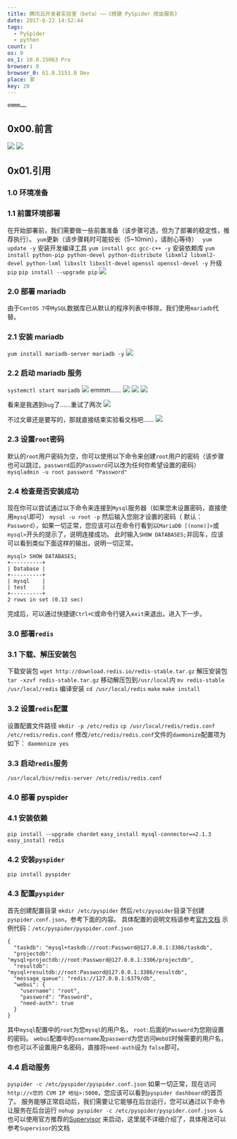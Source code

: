 ```yaml
---
title: 腾讯云开发者实验室（beta）——《搭建 PySpider 爬虫服务》
date: 2017-8-22 14:52:44
tags:
  - PySpider
  - python
count: 1
os: 0
os_1: 10.0.15063 Pro
browser: 0
browser_0: 61.0.3153.0 Dev
place: 家
key: 20
---
```

    emmm……
<!-- more -->
## 0x00.前言
![](https://i1.yuangezhizao.cn/Win-10/20170822145129.jpg!webp)
![](https://i1.yuangezhizao.cn/Win-10/20170822145419.jpg!webp)
## 0x01.引用
### 1.0 环境准备
### 1.1 前置环境部署
在开始部署前，我们需要做一些前置准备（该步骤可选，但为了部署的稳定性，推荐执行）。
`yum`更新（该步骤耗时可能较长（5~10min），请耐心等待）
` yum update -y`
安装开发编译工具
`yum install gcc gcc-c++ -y`
安装依赖库
`yum install python-pip python-devel python-distribute libxml2 libxml2-devel python-lxml libxslt libxslt-devel`
`openssl openssl-devel -y`
升级`pip`
`pip install --upgrade pip`
![](https://i1.yuangezhizao.cn/Win-10/20170822150424.jpg!webp)
### 2.0 部署 mariadb
由于`CentOS 7`中`MySQL`数据库已从默认的程序列表中移除，我们使用`mariadb`代替。
### 2.1 安装 mariadb
`yum install mariadb-server mariadb -y`
![](https://i1.yuangezhizao.cn/Win-10/20170822150532.jpg!webp)

### 2.2 启动 mariadb 服务
`systemctl start mariadb`
![](https://i1.yuangezhizao.cn/Win-10/20170822150615.jpg!webp)
emmm……
![](https://i1.yuangezhizao.cn/Win-10/20170822151002.jpg!webp)
![](https://i1.yuangezhizao.cn/Win-10/20170822150900.jpg!webp)
![](https://i1.yuangezhizao.cn/Win-10/20170822151025.jpg!webp)

看来是我遇到`bug`了……重试了两次
![](https://i1.yuangezhizao.cn/Win-10/20170822151503.jpg!webp)

不过文章还是要写的，那就直接结束实验看文档吧……
![](https://i1.yuangezhizao.cn/Win-10/20170822151653.jpg!webp)

### 2.3 设置`root`密码
默认的`root`用户密码为空，你可以使用以下命令来创建`root`用户的密码（该步骤也可以跳过，`password`后的`Password`可以改为任何你希望设置的密码）
`mysqladmin -u root password "Password"`

### 2.4 检查是否安装成功
现在你可以尝试通过以下命令来连接到`Mysql`服务器（如果您未设置密码，直接使用`mysql`即可）
`mysql -u root -p`
然后输入您刚才设置的密码（ 默认：`Password`），如果一切正常，您应该可以在命令行看到以`MariaDB [(none)]>`或`mysql>`开头的提示了，说明连接成功。
此时输入`SHOW DATABASES;`并回车，应该可以看到类似下面这样的输出，说明一切正常。
```
mysql> SHOW DATABASES;
+----------+
| Database |
+----------+
| mysql    |
| test     |
+----------+
2 rows in set (0.13 sec)
```
完成后，可以通过快捷键`Ctrl+C`或命令行键入`exit`来退出，进入下一步。

### 3.0 部署`redis`
### 3.1 下载、解压安装包
下载安装包
`wget http://download.redis.io/redis-stable.tar.gz`
解压安装包
`tar -xzvf redis-stable.tar.gz`
移动解压包到`/usr/local`内
`mv redis-stable /usr/local/redis`
编译安装
`cd /usr/local/redis`
`make`
`make install`
### 3.2 设置`redis`配置
设置配置文件路径
`mkdir -p /etc/redis`
`cp /usr/local/redis/redis.conf /etc/redis/redis.conf`
修改`/etc/redis/redis.conf`文件的`daemonize`配置项为如下：
`daemonize yes`
### 3.3 启动`redis`服务
`/usr/local/bin/redis-server /etc/redis/redis.conf`

### 4.0 部署 pyspider
### 4.1 安装依赖
`pip install --upgrade chardet`
`easy_install mysql-connector==2.1.3`
`easy_install redis`
### 4.2 安装`pyspider`
`pip install pyspider`
### 4.3 配置`pyspider`
首先创建配置目录
`mkdir /etc/pyspider`
然后`/etc/pyspider`目录下创建`pyspider.conf.json`，参考下面的内容。
具体配置的说明文档请参考[官方文档](http://docs.pyspider.org/en/latest/Deployment/#configjson)
示例代码：`/etc/pyspider/pyspider.conf.json`
```
{
  "taskdb": "mysql+taskdb://root:Password@127.0.0.1:3306/taskdb",
  "projectdb": "mysql+projectdb://root:Password@127.0.0.1:3306/projectdb",
  "resultdb": "mysql+resultdb://root:Password@127.0.0.1:3306/resultdb",
  "message_queue": "redis://127.0.0.1:6379/db",
  "webui": {
    "username": "root",
    "password": "Password",
    "need-auth": true
  }
}
```
其中`mysql`配置中的`root`为您`mysql`的用户名， `root:`后面的`Password`为您刚设置的密码。
`webui`配置中的`username`及`password`为您访问`WebUI`时候需要的用户名，你也可以不设置用户名密码，直接将`need-auth`设为 `false`即可。
### 4.4 启动服务
`pyspider -c /etc/pyspider/pyspider.conf.json`
如果一切正常，现在访问`http://<您的 CVM IP 地址>:5000`，您应该可以看到`pyspider dashboard`的首页了。
服务能够正常启动后，我们需要让它能够在后台运行，您可以通过以下命令让服务在后台运行
`nohup pyspider -c /etc/pyspider/pyspider.conf.json &`
也可以使用官方推荐的[Supervisor](http://supervisord.org/) 来启动，这里就不详细介绍了，具体用法可以参考`Supervisor`的文档
